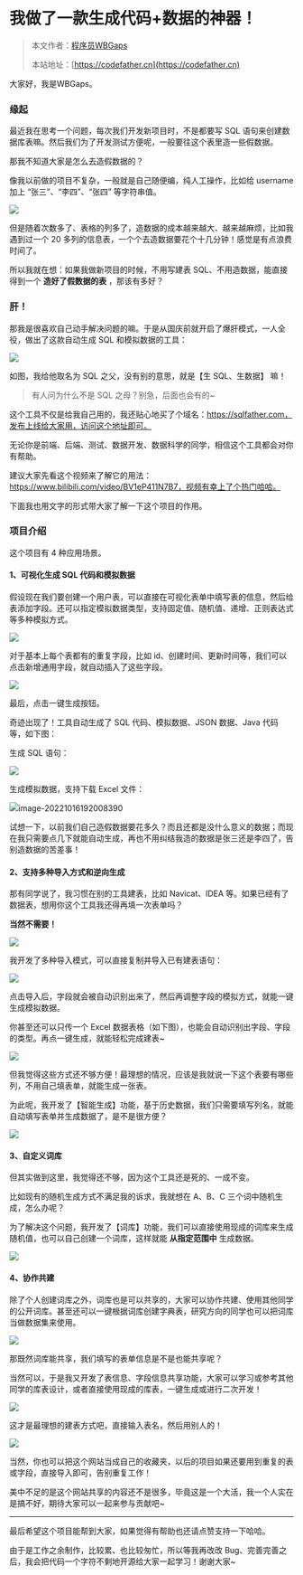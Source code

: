 # 我做了一款生成代码+数据的神器！

> 本文作者：[程序员WBGaps](https://yuyuanweb.feishu.cn/wiki/Abldw5WkjidySxkKxU2cQdAtnah)
>
> 本站地址：[https://codefather.cn](https://codefather.cn)

大家好，我是WBGaps。

### 缘起

最近我在思考一个问题，每次我们开发新项目时，不是都要写 SQL 语句来创建数据库表嘛。然后我们为了开发测试方便呢，一般要往这个表里造一些假数据。

那我不知道大家是怎么去造假数据的？

像我以前做的项目不复杂，一般就是自己随便编，纯人工操作，比如给 username 加上 “张三”、“李四”、“张四” 等字符串值。

![](https://pic.yupi.icu/5563/202311090808006.png)

但是随着次数多了、表格的列多了，造数据的成本越来越大、越来越麻烦，比如我遇到过一个 20 多列的信息表，一个个去造数据要花个十几分钟！感觉是有点浪费时间了。

所以我就在想：如果我做新项目的时候，不用写建表 SQL、不用造数据，能直接得到一个 **造好了假数据的表** ，那该有多好？

### 肝！

那我是很喜欢自己动手解决问题的嘛。于是从国庆前就开启了爆肝模式，一人全役，做出了这款自动生成 SQL 和模拟数据的工具：

![](https://pic.yupi.icu/5563/202311090808080.png)

如图，我给他取名为 SQL 之父，没有别的意思，就是【生 SQL、生数据】 嘛！

> 有人问为什么不是 SQL 之母？别急，后面也会有的~

这个工具不仅是给我自己用的，我还贴心地买了个域名：https://sqlfather.com，发布上线给大家用，访问这个地址即可。

无论你是前端、后端、测试、数据开发、数据科学的同学，相信这个工具都会对你有帮助。

建议大家先看这个视频来了解它的用法：https://www.bilibili.com/video/BV1eP411N7B7，视频有幸上了个热门哈哈。

下面我也用文字的形式带大家了解一下这个项目的作用。

### 项目介绍

这个项目有 4 种应用场景。

#### 1、可视化生成 SQL 代码和模拟数据

假设现在我们要创建一个用户表，可以直接在可视化表单中填写表的信息，然后给表添加字段。还可以指定模拟数据类型，支持固定值、随机值、递增、正则表达式等多种模拟方式。

![](https://pic.yupi.icu/5563/202311090808157.png)

对于基本上每个表都有的重复字段，比如 id、创建时间、更新时间等，我们可以点击新增通用字段，就自动插入了这些字段。

![](https://pic.yupi.icu/5563/202311090808068.png)

最后，点击一键生成按钮。

奇迹出现了！工具自动生成了 SQL 代码、模拟数据、JSON 数据、Java 代码等，如下图：

生成 SQL 语句：

![](https://pic.yupi.icu/5563/202311090808108.png)

生成模拟数据，支持下载 Excel 文件：

![](https://pic.yupi.icu/5563/202311090808134.png)image-20221016192008390

试想一下，以前我们自己造假数据要花多久？而且还都是没什么意义的数据；而现在我只需要点几下就能自动生成，再也不用纠结我造的数据是张三还是李四了，告别造数据的苦差事！

#### 2、支持多种导入方式和逆向生成

那有同学说了，我习惯在别的工具建表，比如 Navicat、IDEA 等。如果已经有了数据表，想用你这个工具我还得再填一次表单吗？

**当然不需要！**

![](https://pic.yupi.icu/5563/202311090808062.jpeg)

我开发了多种导入模式，可以直接复制并导入已有建表语句：

![](https://pic.yupi.icu/5563/202311090808211.png)

点击导入后，字段就会被自动识别出来了，然后再调整字段的模拟方式，就能一键生成模拟数据。

你甚至还可以只传一个 Excel 数据表格（如下图），也能会自动识别出字段、字段的类型。再点一键生成，就能轻松完成建表~

![](https://pic.yupi.icu/5563/202311090808104.png)

但我觉得这些方式还不够方便！最理想的情况，应该是我就说一下这个表要有哪些列，不用自己填表单，就能生成一张表。

为此呢，我开发了【智能生成】功能，基于历史数据，我们只需要填写列名，就能自动填写表单并生成数据了，是不是很方便？

![](https://pic.yupi.icu/5563/202311090808147.png)

#### 3、自定义词库

但其实做到这里，我觉得还不够，因为这个工具还是死的、一成不变。

比如现有的随机生成方式不满足我的诉求，我就想在 A、B、C 三个词中随机生成，怎么办呢？

为了解决这个问题，我开发了【词库】功能，我们可以直接使用现成的词库来生成随机值，也可以自己创建一个词库，这样就能 **从指定范围中** 生成数据。

![](https://pic.yupi.icu/5563/202311090808350.png)

#### 4、协作共建

除了个人创建词库之外，词库也是可以共享的，大家可以协作共建、使用其他同学的公开词库。甚至还可以一键根据词库创建字典表，研究方向的同学也可以把词库当做数据集来使用。

![](https://pic.yupi.icu/5563/202311090808466.png)

那既然词库能共享，我们填写的表单信息是不是也能共享呢？

当然可以，于是我又开发了表信息、字段信息共享功能，大家可以学习或参考其他同学的库表设计，或者直接使用现成的库表，一键生成或进行二次开发！

![](https://pic.yupi.icu/5563/202311090808124.png)

这才是最理想的建表方式吧，直接输入表名，然后用别人的！

![](https://pic.yupi.icu/5563/202311090808508.png)

当然，你也可以把这个网站当成自己的收藏夹，以后的项目如果还要用到重复的表或字段，直接导入即可，告别重复工作！

美中不足的是这个网站共享的内容还不是很多，毕竟这是一个大活，我一个人实在是搞不好，期待大家可以一起来参与贡献吧~



------


最后希望这个项目能帮到大家，如果觉得有帮助也还请点赞支持一下哈哈。

由于是工作之余制作，比较累、也比较匆忙，所以等我再改改 Bug、完善完善之后，我会把代码一个字符不剩地开源给大家一起学习！谢谢大家~